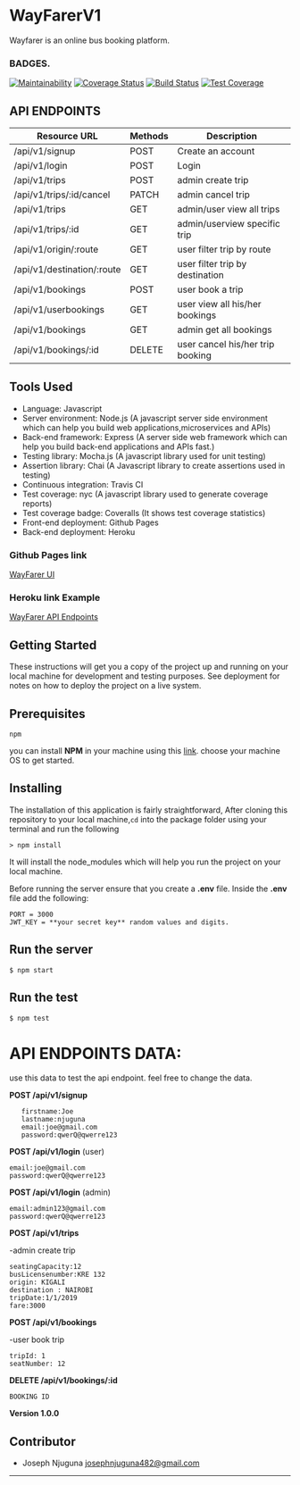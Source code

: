 # WayFarerV1
Wayfarer is an online bus booking platform.

### BADGES.
[![Maintainability](https://api.codeclimate.com/v1/badges/9f4deb472db93aea9bc4/maintainability)](https://codeclimate.com/github/JosephNjuguna/WayFarerV1/maintainability)
[![Coverage Status](https://coveralls.io/repos/github/JosephNjuguna/WayFarerV1/badge.svg?branch=dev)](https://coveralls.io/github/JosephNjuguna/WayFarerV1?branch=dev)
[![Build Status](https://travis-ci.org/JosephNjuguna/WayFarerV1.svg?branch=dev)](https://travis-ci.org/JosephNjuguna/WayFarerV1)
[![Test Coverage](https://api.codeclimate.com/v1/badges/9f4deb472db93aea9bc4/test_coverage)](https://codeclimate.com/github/JosephNjuguna/WayFarerV1/test_coverage)


## API ENDPOINTS

| Resource URL                     | Methods | Description                 |
| -------------------------------- | ------- | --------------------------- |
| /api/v1/signup                   | POST    | Create an account           |
| /api/v1/login                    | POST    | Login                       |
| /api/v1/trips                    | POST    | admin create trip           |
| /api/v1/trips/:id/cancel         | PATCH   | admin cancel trip           |
| /api/v1/trips                    | GET     | admin/user view all trips   |
| /api/v1/trips/:id                | GET     | admin/userview specific trip|
| /api/v1/origin/:route            | GET     | user filter trip by route   |
| /api/v1/destination/:route       | GET     | user filter trip by destination|
| /api/v1/bookings                 | POST    | user book a trip            |
| /api/v1/userbookings             | GET    | user view all his/her bookings|
| /api/v1/bookings                 | GET     | admin get all bookings      |
| /api/v1/bookings/:id             | DELETE  | user cancel his/her trip booking|

## Tools Used

- Language: Javascript
- Server environment: Node.js (A javascript server side environment which can help you build web applications,microservices and APIs)
- Back-end framework: Express (A server side web framework which can help you build back-end applications and APIs fast.)
- Testing library: Mocha.js (A javascript library used for unit testing)
- Assertion library: Chai (A Javascript library to create assertions used in testing)
- Continuous integration: Travis CI
- Test coverage: nyc (A javascript library used to generate coverage reports)
- Test coverage badge: Coveralls (It shows test coverage statistics)
- Front-end deployment: Github Pages
- Back-end deployment: Heroku

### Github Pages link

[WayFarer UI](https://josephnjuguna.github.io/WayFarer/UI/index.html)

### Heroku link Example

[WayFarer API Endpoints](https://v1wayfarer.herokuapp.com/api-docs/)

## Getting Started

These instructions will get you a copy of the project up and running on your local machine for development and testing purposes. See deployment for notes on how to deploy the project on a live system.

## Prerequisites
```
npm
```
you can install **NPM**  in your machine using this [link](https://nodejs.org/en/download/). choose your machine OS to get started.
## Installing

The installation of this application is fairly straightforward, After cloning this repository to your local machine,`cd` into the package folder using your terminal and run the following

```
> npm install
```

It will install the node_modules which will help you run the project on your local machine.

Before running the server ensure that you create a  **.env** file.
Inside the **.env** file  add the following:
```
PORT = 3000
JWT_KEY = **your secret key** random values and digits.
```

## Run the server

```
$ npm start
```

## Run the test

```
$ npm test
```
# API ENDPOINTS DATA:
 use this data to test the api endpoint. feel free to change the data.
 
 **POST /api/v1/signup**
 ```
    firstname:Joe
    lastname:njuguna
    email:joe@gmail.com
    password:qwerQ@qwerre123
```

**POST /api/v1/login** (user)
```
email:joe@gmail.com
password:qwerQ@qwerre123
```

**POST /api/v1/login** (admin)
```
email:admin123@gmail.com
password:qwerQ@qwerre123
```
**POST /api/v1/trips**

-admin create trip
```
seatingCapacity:12
busLicensenumber:KRE 132
origin: KIGALI
destination : NAIROBI
tripDate:1/1/2019
fare:3000
```

**POST /api/v1/bookings**

-user book trip
```
tripId: 1
seatNumber: 12
```
**DELETE /api/v1/bookings/:id**
```
BOOKING ID
```

**Version 1.0.0**

## Contributor

- Joseph Njuguna <josephnjuguna482@gmail.com>

---